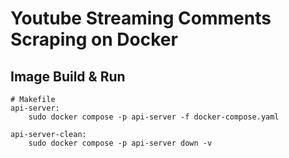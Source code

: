 # Youtube Streaming Comments Scraping on Docker

## Image Build & Run
```shell
# Makefile
api-server:
	sudo docker compose -p api-server -f docker-compose.yaml

api-server-clean:
	sudo docker compose -p api-server down -v
```
